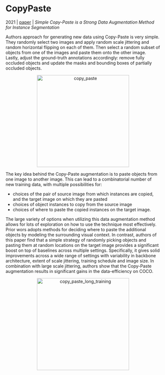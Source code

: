 # CopyPaste

2021 | [paper](https://arxiv.org/pdf/2012.07177) | _Simple Copy-Paste is a Strong Data Augmentation Method for Instance Segmentation_

Authors approach for generating new data using Copy-Paste is very simple. They randomly select two images and apply random scale jittering and random horizontal flipping on each of them. Then select a random subset of objects from one of the images and paste them onto the other image. Lastly, adjust the ground-truth annotations accordingly: remove fully occluded objects and update the masks and bounding boxes of partially occluded objects.

<p align="center">
  <img src="https://github.com/thawro/yolo-pytorch/assets/50373360/d43efe53-41d7-4534-abef-122b49a11f7b" alt="copy_paste" height="300"/>
</p>

The key idea behind the Copy-Paste augmentation is to paste objects from one image to another image. This can lead to a combinatorial number of new training data, with multiple possibilities for:

* choices of the pair of source image from which instances are copied, and the target image on which they are pasted
* choices of object instances to copy from the source image
* choices of where to paste the copied instances on the target image. 

The large variety of options when utilizing this data augmentation method allows for lots of exploration on how to use the technique most effectively. Prior wors adopts methods for deciding where to paste the additional objects by modeling the surrounding visual context. In contrast, authors of this paper find that a simple strategy of randomly picking objects and pasting them at random locations on the target image provides a significant boost on top of baselines across multiple settings. Specifically, it gives solid improvements across a wide range of settings with variability in backbone architecture, extent of scale jittering, training schedule and image size. In combination with large scale jittering, authors show that the Copy-Paste augmentation results in significant gains in the data-efficiency on COCO. 

<p align="center">
  <img src="https://github.com/thawro/yolo-pytorch/assets/50373360/54bd8f27-6aa0-4003-aeef-2b930bd2586c" alt="copy_paste_long_training" height="300"/>
</p>
